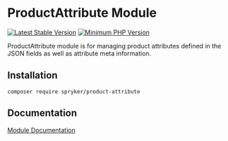 # ProductAttribute Module
[![Latest Stable Version](https://poser.pugx.org/spryker/product-attribute/v/stable.svg)](https://packagist.org/packages/spryker/product-attribute)
[![Minimum PHP Version](https://img.shields.io/badge/php-%3E%3D%207.4-8892BF.svg)](https://php.net/)

ProductAttribute module is for managing product attributes defined in the JSON fields as well as attribute meta information.

## Installation

```
composer require spryker/product-attribute
```

## Documentation

[Module Documentation](https://academy.spryker.com/developing_with_spryker/module_guide/products/product/product.html)
